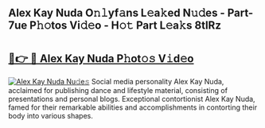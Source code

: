 ## Alex Kay Nuda O𝚗𝚕yf𝚊ns L𝚎a𝚔ed N𝚞𝚍es - Part-7ue P𝚑𝚘tos Vi𝚍𝚎o - H𝚘𝚝 Part L𝚎a𝚔s 8tIRz

# <h2><a href="http://kfdn9h.oniu.top/?m=Alex+Kay+Nuda">🔗👉 🔴 Alex Kay Nuda P𝚑ot𝚘𝚜 V𝚒d𝚎o</a></h2>

[![Alex Kay Nuda Nu𝚍e𝚜](https://i.imgur.com/0qMVB7G.gif)](http://kfdn9h.oniu.top/?m=Alex+Kay+Nuda)
Social media personality Alex Kay Nuda, acclaimed for publishing dance and lifestyle material, consisting of presentations and personal blogs. Exceptional contortionist Alex Kay Nuda, famed for their remarkable abilities and accomplishments in contorting their body into various shapes.  
